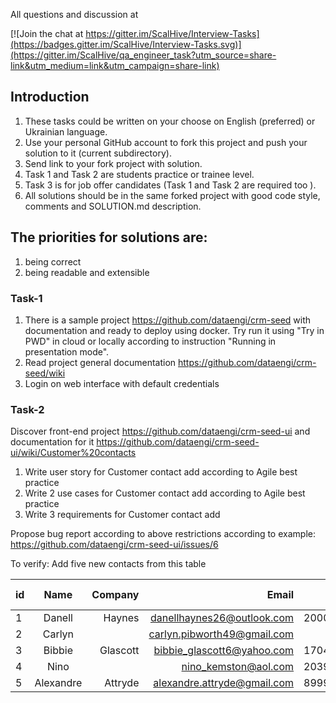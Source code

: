 All questions and discussion at

[![Join the chat at https://gitter.im/ScalHive/Interview-Tasks](https://badges.gitter.im/ScalHive/Interview-Tasks.svg)](https://gitter.im/ScalHive/qa_engineer_task?utm_source=share-link&utm_medium=link&utm_campaign=share-link)

## Introduction

1. These tasks could be written on your choose on English (preferred) or Ukrainian language.
2. Use your personal GitHub account to fork this project and push your solution to it (current subdirectory).
3. Send link to your fork project with solution.
4. Task 1 and Task 2 are students practice or trainee level.
5. Task 3 is for job offer candidates (Task 1 and Task 2 are required too ).
6. All solutions should be in the same forked project with good code style, comments and SOLUTION.md description.



## The priorities for solutions are:
  1) being correct
  2) being readable and extensible




### Task-1

1. There is a sample project https://github.com/dataengi/crm-seed with documentation and ready to deploy using docker. Try
run it using "Try in PWD" in cloud or locally according to instruction "Running in presentation mode".
2. Read project general documentation https://github.com/dataengi/crm-seed/wiki
3. Login on web interface with default credentials



### Task-2

Discover front-end project https://github.com/dataengi/crm-seed-ui and documentation for it
https://github.com/dataengi/crm-seed-ui/wiki/Customer%20contacts
1. Write user story for  Customer contact add according to Agile best practice
2. Write 2 use cases for Customer contact add according to Agile best practice
3. Write 3 requirements for Customer contact add


Propose bug report according to above restrictions according to example:
https://github.com/dataengi/crm-seed-ui/issues/6

To verify:
Add five new contacts from this table


| id | Name          | Company  | Email                       |  Phone     | Zip code  | Skype  | Language |
| ---|:-------------:| --------:|----------------------------:|-----------:|----------:|-------:|---------:|
|  1 | Danell        | Haynes   | danellhaynes26@outlook.com  | 2000236381 |           |        |          |
|  2 | Carlyn        |          | carlyn.pibworth49@gmail.com |            |           |        |          |
|  3 | Bibbie        | Glascott | bibbie_glascott6@yahoo.com  | 1704602655 | 78963     |        | French   |
|  4 | Nino          |          | nino_kemston@aol.com        | 2039333333 | 45632     |        |          |
|  5 | Alexandre     | Attryde  | alexandre.attryde@gmail.com | 8999987875 | 78952     |        | Polish   |





